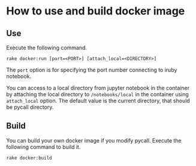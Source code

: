 # How to use and build docker image

## Use

Execute the following command.

```
rake docker:run [port=<PORT>] [attach_local=<DIRECTORY>]
```

The `port` option is for specifying the port number connecting to iruby notebook.

You can access to a local directory from jupyter notebook in the container by attaching the local directory to `/notebooks/local` in the container using `attach_local` option.  The default value is the current directory, that should be pycall directory.

## Build

You can build your own docker image if you modify pycall.
Execute the following command to build it.

```
rake docker:build
```
